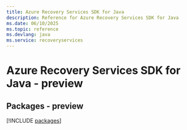 ```yaml
---
title: Azure Recovery Services SDK for Java
description: Reference for Azure Recovery Services SDK for Java
ms.date: 06/10/2025
ms.topic: reference
ms.devlang: java
ms.service: recoveryservices
---
```

# Azure Recovery Services SDK for Java - preview
## Packages - preview
[!INCLUDE [packages](recovery-services-index.md)]